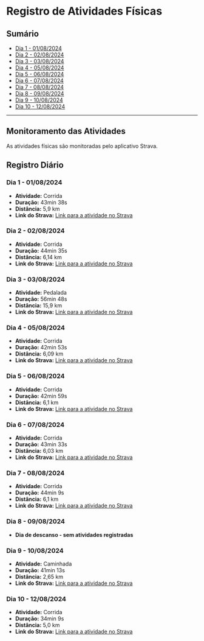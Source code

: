 # Registro de Atividades Físicas

## Sumário

- [Dia 1 - 01/08/2024](#dia-1---01082024)
- [Dia 2 - 02/08/2024](#dia-2---02082024)
- [Dia 3 - 03/08/2024](#dia-3---03082024)
- [Dia 4 - 05/08/2024](#dia-4---05082024)
- [Dia 5 - 06/08/2024](#dia-5---06082024)
- [Dia 6 - 07/08/2024](#dia-6---07082024)
- [Dia 7 - 08/08/2024](#dia-7---08082024)
- [Dia 8 - 09/08/2024](#dia-8---09082024)
- [Dia 9 - 10/08/2024](#dia-9---10082024)
- [Dia 10 - 12/08/2024](#dia-10---12082024)

---

## Monitoramento das Atividades

As atividades físicas são monitoradas pelo aplicativo Strava.

## Registro Diário

### Dia 1 - 01/08/2024

- **Atividade:** Corrida
- **Duração:** 43min 38s
- **Distância:** 5,9 km
- **Link do Strava:** [Link para a atividade no Strava](https://strava.app.link/whVqpazEILb)

### Dia 2 - 02/08/2024

- **Atividade:** Corrida
- **Duração:** 44min 35s
- **Distância:** 6,14 km
- **Link do Strava:** [Link para a atividade no Strava](https://strava.app.link/NcG274BzKLb)

### Dia 3 - 03/08/2024

- **Atividade:** Pedalada
- **Duração:** 56min 48s
- **Distância:** 15,9 km
- **Link do Strava:** [Link para a atividade no Strava](https://strava.app.link/EJwMs9KXLLb)

### Dia 4 - 05/08/2024

- **Atividade:** Corrida
- **Duração:** 42min 53s
- **Distância:** 6,09 km
- **Link do Strava:** [Link para a atividade no Strava](https://strava.app.link/OSU2SHxnPLb)

### Dia 5 - 06/08/2024

- **Atividade:** Corrida
- **Duração:** 42min 59s
- **Distância:** 6,1 km
- **Link do Strava:** [Link para a atividade no Strava](https://strava.app.link/ikU03HdWQLb)

### Dia 6 - 07/08/2024

- **Atividade:** Corrida
- **Duração:** 43min 33s
- **Distância:** 6,03 km
- **Link do Strava:** [Link para a atividade no Strava](https://strava.app.link/gEqZUrlvTLb)

### Dia 7 - 08/08/2024

- **Atividade:** Corrida
- **Duração:** 44min 9s
- **Distância:** 6,1 km
- **Link do Strava:** [Link para a atividade no Strava](https://strava.app.link/02eKzrAaULb)

### Dia 8 - 09/08/2024

- **Dia de descanso - sem atividades registradas**

### Dia 9 - 10/08/2024

- **Atividade:** Caminhada
- **Duração:** 41min 13s
- **Distância:** 2,65 km
- **Link do Strava:** [Link para a atividade no Strava](https://strava.app.link/484dhjzFYLb)

### Dia 10 - 12/08/2024

- **Atividade:** Corrida
- **Duração:** 34min 9s
- **Distância:** 5,0 km
- **Link do Strava:** [Link para a atividade no Strava](https://strava.app.link/xKm2hMm30Lb)
